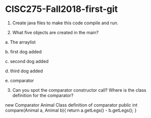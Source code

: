 # CISC275-Fall2018-first-git
1. Create java files to make this code compile and run.

2. What five objects are created in the main?

a. The arraylist

b. first dog added

c. second dog added

d. third dog added

e. comparator 

3. Can you spot the comparator constructor call? Where is the class definition for the comparator?

  new Comparator Animal
    Class definition of comparator 
   public int compare(Animal a, Animal b){
			    return a.getLegs() - b.getLegs(); }
